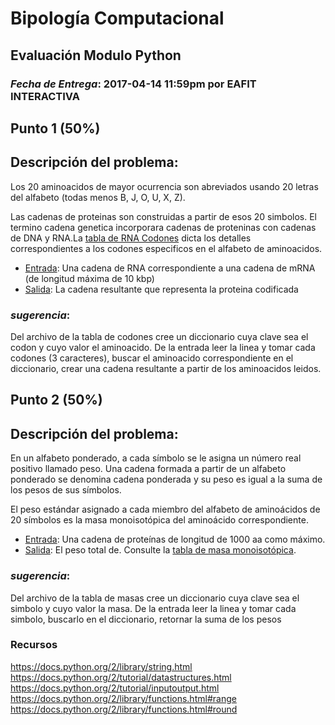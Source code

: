 # Bipología Computacional
## Evaluación Modulo Python


### **_Fecha de Entrega_**: 2017-04-14 11:59pm por EAFIT INTERACTIVA

## Punto 1 (50%)

## Descripción del problema:

Los 20 aminoacidos de mayor ocurrencia son abreviados usando 20 letras del alfabeto (todas menos B, J, O, U, X, Z).

Las cadenas de proteinas son construidas a partir de esos 20 simbolos. El termino cadena genetica incorporara cadenas de proteninas con cadenas de DNA y RNA.La [tabla de RNA Codones](codontable.txt) dicta los detalles correspondientes a los codones especificos en el alfabeto de aminoacidos.

+ [Entrada](prot.txt): Una cadena de RNA correspondiente a una cadena de mRNA (de longitud máxima de 10 kbp)
+ [Salida](out1.out): La cadena resultante que representa la proteina codificada

### _sugerencia_:

Del archivo de la tabla de codones cree un diccionario cuya clave sea el codon y cuyo valor el aminoacido.
De la entrada leer la linea y tomar cada codones (3 caracteres), buscar el aminoacido correspondiente en el diccionario, crear una cadena  resultante a partir de los aminoacidos leidos.

## Punto 2 (50%)

## Descripción del problema:

En un alfabeto ponderado, a cada símbolo se le asigna un número real positivo llamado peso. Una cadena formada a partir de un alfabeto ponderado se denomina cadena ponderada y su peso es igual a la suma de los pesos de sus símbolos.

El peso estándar asignado a cada miembro del alfabeto de aminoácidos de 20 símbolos es la masa monoisotópica del aminoácido correspondiente.

+ [Entrada](prtm.in): Una cadena de proteínas de longitud de 1000 aa como máximo.
+ [Salida](p2.out): El peso total de. Consulte la [tabla de masa monoisotópica](masstable.txt).

### _sugerencia_:

Del archivo de la tabla de masas cree un diccionario cuya clave sea el simbolo y cuyo valor la masa.
De la entrada leer la linea y tomar cada simbolo, buscarlo en el diccionario, retornar la suma de los pesos

### Recursos

https://docs.python.org/2/library/string.html
https://docs.python.org/2/tutorial/datastructures.html
https://docs.python.org/2/tutorial/inputoutput.html
https://docs.python.org/2/library/functions.html#range
https://docs.python.org/2/library/functions.html#round
